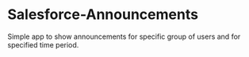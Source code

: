 # Salesforce-Announcements
Simple app to show announcements for specific group of users and for specified time period. 
